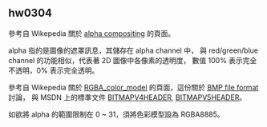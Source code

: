 hw0304
------

參考自 Wikepedia 關於 [alpha compositing] 的頁面。

alpha 指的是圖像的遮罩訊息，其儲存在 alpha channel 中，
與 red/green/blue channel 的功能相似，代表著 2D 圖像中各像素的透明度，
數值 100% 表示完全不透明，0% 表示完全透明。

參考自 Wikepedia 關於 [RGBA_color_model] 的頁面，這份關於 [BMP file format] 討論，
與 MSDN 上的標準文件 [BITMAPV4HEADER], [BITMAPV5HEADER]。

如欲將 alpha 的範圍限制在 0 ~ 31，須將色彩模型設為 RGBA8885。

[alpha compositing]: https://www.wikiwand.com/en/Alpha_compositing
[BMP file format]:https://www.wikiwand.com/en/Talk:BMP_file_format#
[BITMAPV4HEADER]: https://docs.microsoft.com/zh-tw/windows/win32/api/wingdi/ns-wingdi-bitmapv4header
[BITMAPV5HEADER]: https://docs.microsoft.com/zh-tw/windows/win32/api/wingdi/ns-wingdi-bitmapv5header
[RGBA_color_model]: https://www.wikiwand.com/en/RGBA_color_model
